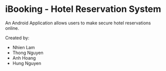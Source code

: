 # iBooking - Hotel Reservation System
An Android Application allows users to make secure hotel reservations online. <br />

Created by:
- Nhien Lam
- Thong Nguyen
- Anh Hoang
- Hung Nguyen
